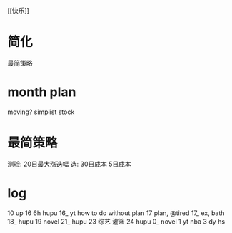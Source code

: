 [[快乐]]
# 简化
最简策略
# month plan
moving?
simplist stock
# 最简策略
测验: 20日最大涨迭幅
选: 30日成本 5日成本

# log
10 up
16 6h hupu 
16_ yt how to do without plan
17 plan, @tired
17_ ex, bath
18_ hupu
19 novel
21_ hupu
23 综艺 灌篮
24 hupu
0_ novel
1 yt nba
3 dy hs
